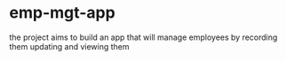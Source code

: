 # emp-mgt-app
the project aims to build an app that will manage employees by recording them updating and viewing them 
